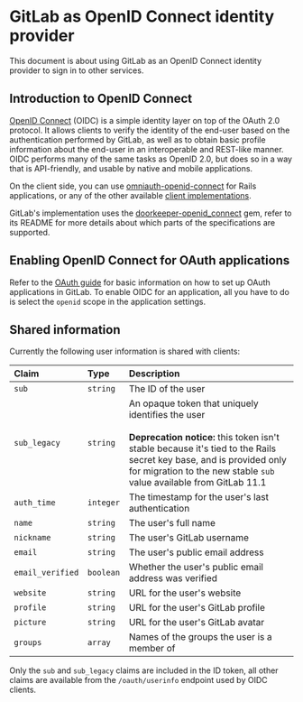 # GitLab as OpenID Connect identity provider

This document is about using GitLab as an OpenID Connect identity provider
to sign in to other services.

## Introduction to OpenID Connect

[OpenID Connect] \(OIDC) is a simple identity layer on top of the
OAuth 2.0 protocol. It allows clients to verify the identity of the end-user
based on the authentication performed by GitLab, as well as to obtain
basic profile information about the end-user in an interoperable and
REST-like manner. OIDC performs many of the same tasks as OpenID 2.0,
but does so in a way that is API-friendly, and usable by native and
mobile applications.

On the client side, you can use [omniauth-openid-connect] for Rails
applications, or any of the other available [client implementations].

GitLab's implementation uses the [doorkeeper-openid_connect] gem, refer
to its README for more details about which parts of the specifications
are supported.

## Enabling OpenID Connect for OAuth applications

Refer to the [OAuth guide] for basic information on how to set up OAuth
applications in GitLab. To enable OIDC for an application, all you have to do
is select the `openid` scope in the application settings.

## Shared information

Currently the following user information is shared with clients:

| Claim            | Type      | Description |
|:-----------------|:----------|:------------|
| `sub`            | `string`  | The ID of the user
| `sub_legacy`     | `string`  | An opaque token that uniquely identifies the user<br><br>**Deprecation notice:** this token isn't stable because it's tied to the Rails secret key base, and is provided only for migration to the new stable `sub` value available from GitLab 11.1
| `auth_time`      | `integer` | The timestamp for the user's last authentication
| `name`           | `string`  | The user's full name
| `nickname`       | `string`  | The user's GitLab username
| `email`          | `string`  | The user's public email address
| `email_verified` | `boolean` | Whether the user's public email address was verified
| `website`        | `string`  | URL for the user's website
| `profile`        | `string`  | URL for the user's GitLab profile
| `picture`        | `string`  | URL for the user's GitLab avatar
| `groups`         | `array`   | Names of the groups the user is a member of

Only the `sub` and `sub_legacy` claims are included in the ID token, all other claims are available from the `/oauth/userinfo` endpoint used by OIDC clients.

[OpenID Connect]: http://openid.net/connect/ "OpenID Connect website"
[doorkeeper-openid_connect]: https://github.com/doorkeeper-gem/doorkeeper-openid_connect "Doorkeeper::OpenidConnect website"
[OAuth guide]: oauth_provider.md "GitLab as OAuth2 authentication service provider"
[omniauth-openid-connect]: https://github.com/jjbohn/omniauth-openid-connect/ "OmniAuth::OpenIDConnect website"
[client implementations]: http://openid.net/developers/libraries#connect "List of available client implementations"
